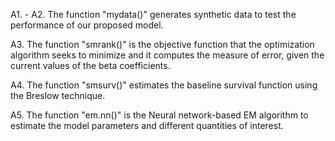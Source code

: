 A1. - A2. The function "mydata()" generates synthetic data to test the performance of our proposed model. 

A3. The function "smrank()" is the objective function that the optimization algorithm seeks to minimize and it computes the measure of error, given the current values of the beta coefficients.

A4. The function "smsurv()" estimates the baseline survival function using the Breslow technique. 

A5. The function "em.nn()" is the Neural network-based EM algorithm to estimate the model parameters and different quantities of interest.
